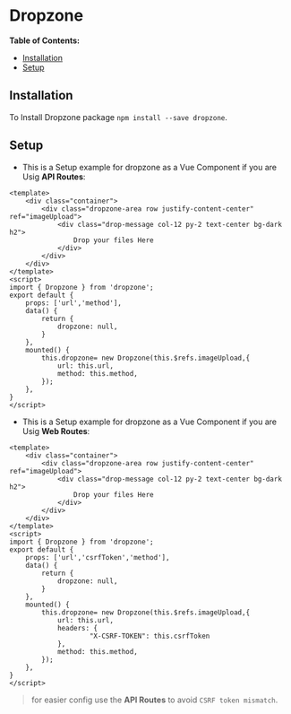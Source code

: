 # Dropzone

**Table of Contents:**
* [Installation](#installation)
* [Setup](#setup)

## Installation

To Install Dropzone package `npm install --save dropzone`.



## Setup

* This is a Setup example for dropzone as a Vue Component if you are Usig **API Routes**:

```vue
<template>
    <div class="container">
        <div class="dropzone-area row justify-content-center" ref="imageUpload">
            <div class="drop-message col-12 py-2 text-center bg-dark h2">
                Drop your files Here
            </div>
        </div>
    </div>
</template>
<script>
import { Dropzone } from 'dropzone';
export default {
    props: ['url','method'],
    data() {
        return {
            dropzone: null,
        }
    },
    mounted() {
        this.dropzone= new Dropzone(this.$refs.imageUpload,{
            url: this.url,
            method: this.method,
        });
    },
}
</script>
```

* This is a Setup example for dropzone as a Vue Component if you are Usig **Web Routes**:

```vue
<template>
    <div class="container">
        <div class="dropzone-area row justify-content-center" ref="imageUpload">
            <div class="drop-message col-12 py-2 text-center bg-dark h2">
                Drop your files Here
            </div>
        </div>
    </div>
</template>
<script>
import { Dropzone } from 'dropzone';
export default {
    props: ['url','csrfToken','method'],
    data() {
        return {
            dropzone: null,
        }
    },
    mounted() {
        this.dropzone= new Dropzone(this.$refs.imageUpload,{
            url: this.url,
            headers: {
                    "X-CSRF-TOKEN": this.csrfToken
            },
            method: this.method,
        });
    },
}
</script>
```
> for easier config use the **API Routes** to avoid `CSRF token mismatch`.